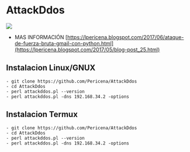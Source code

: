 # AttackDdos


![]([https://2.bp.blogspot.com/-SmRjWQPyoFY/WTNeHWVbDaI/AAAAAAAAFfo/8uLTk2fI8NAtwCZux9w62rxAvhR4WzHnQCLcB/s640/Screenshot_43.png](https://blogger.googleusercontent.com/img/b/R29vZ2xl/AVvXsEjxxWoHNZaR5cyGPID7g0foCvOqKhRZIIsdZRI65pff1wtHee9d6BtP6CH7C1trzK529pdHdONDPQJXVKaonIe7ga97ODXlrQX1-Fqx9x0wyAJ58jaSZ-iBfnQ_q7vic034v0CXLWktGNIuKxQBQ8_2MopFOmkKcokWbk8Wd5ZiCCCfukSNJe5S2IuD/w288-h640/photo_2023-04-02_11-25-21.jpg))

- MAS INFORMACIÓN [https://lpericena.blogspot.com/2017/06/ataque-de-fuerza-bruta-gmail-con-python.html](https://lpericena.blogspot.com/2017/05/blog-post_25.html)


## Instalacion Linux/GNUX
```
- git clone https://github.com/Pericena/AttackDdos
- cd AttackDdos
- perl attackddos.pl --version
- perl attackddos.pl -dns 192.168.34.2 -options
```

## Instalacion Termux
```
- git clone https://github.com/Pericena/AttackDdos
- cd AttackDdos
- perl attackddos.pl --version
- perl attackddos.pl -dns 192.168.34.2 -options
```


